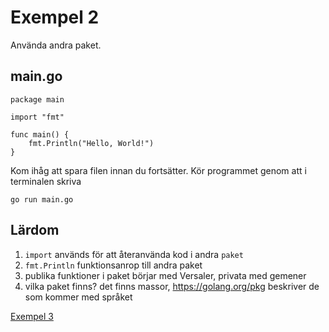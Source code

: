 # Exempel 2

Använda andra paket.

## main.go

	package main

	import "fmt"

	func main() {
		fmt.Println("Hello, World!")
	}


Kom ihåg att spara filen innan du fortsätter.  Kör programmet genom
att i terminalen skriva

	go run main.go

## Lärdom

1. `import` används för att återanvända kod i andra `paket`
1. `fmt.Println` funktionsanrop till andra paket
1. publika funktioner i paket börjar med Versaler, privata med gemener
1. vilka paket finns? det finns massor, https://golang.org/pkg
   beskriver de som kommer med språket

[Exempel 3](../03/README.md#exempel-3)
